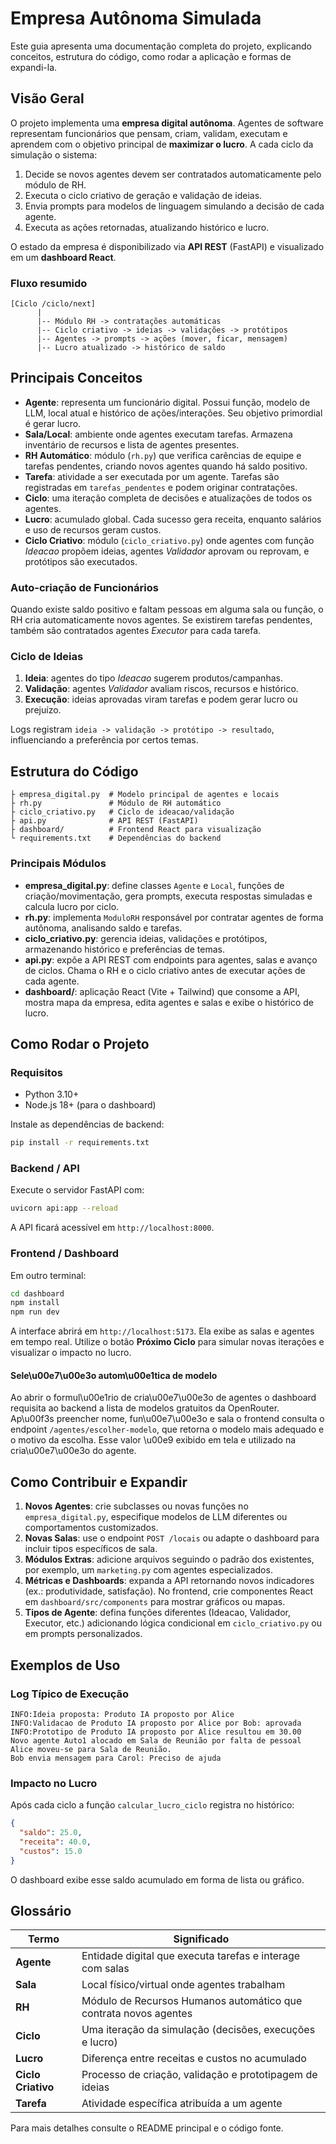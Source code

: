 # Empresa Autônoma Simulada

Este guia apresenta uma documentação completa do projeto, explicando conceitos, estrutura do código, como rodar a aplicação e formas de expandi-la.

## Visão Geral

O projeto implementa uma **empresa digital autônoma**. Agentes de software representam funcionários que pensam, criam, validam, executam e aprendem com o objetivo principal de **maximizar o lucro**. A cada ciclo da simulação o sistema:

1. Decide se novos agentes devem ser contratados automaticamente pelo módulo de RH.
2. Executa o ciclo criativo de geração e validação de ideias.
3. Envia prompts para modelos de linguagem simulando a decisão de cada agente.
4. Executa as ações retornadas, atualizando histórico e lucro.

O estado da empresa é disponibilizado via **API REST** (FastAPI) e visualizado em um **dashboard React**.

### Fluxo resumido

```
[Ciclo /ciclo/next]
      |
      |-- Módulo RH -> contratações automáticas
      |-- Ciclo criativo -> ideias -> validações -> protótipos
      |-- Agentes -> prompts -> ações (mover, ficar, mensagem)
      |-- Lucro atualizado -> histórico de saldo
```

## Principais Conceitos

- **Agente**: representa um funcionário digital. Possui função, modelo de LLM, local atual e histórico de ações/interações. Seu objetivo primordial é gerar lucro.
- **Sala/Local**: ambiente onde agentes executam tarefas. Armazena inventário de recursos e lista de agentes presentes.
- **RH Automático**: módulo (`rh.py`) que verifica carências de equipe e tarefas pendentes, criando novos agentes quando há saldo positivo.
- **Tarefa**: atividade a ser executada por um agente. Tarefas são registradas em `tarefas_pendentes` e podem originar contratações.
- **Ciclo**: uma iteração completa de decisões e atualizações de todos os agentes.
- **Lucro**: acumulado global. Cada sucesso gera receita, enquanto salários e uso de recursos geram custos.
- **Ciclo Criativo**: módulo (`ciclo_criativo.py`) onde agentes com função *Ideacao* propõem ideias, agentes *Validador* aprovam ou reprovam, e protótipos são executados.

### Auto-criação de Funcionários

Quando existe saldo positivo e faltam pessoas em alguma sala ou função, o RH cria automaticamente novos agentes. Se existirem tarefas pendentes, também são contratados agentes *Executor* para cada tarefa.

### Ciclo de Ideias

1. **Ideia**: agentes do tipo *Ideacao* sugerem produtos/campanhas.
2. **Validação**: agentes *Validador* avaliam riscos, recursos e histórico.
3. **Execução**: ideias aprovadas viram tarefas e podem gerar lucro ou prejuízo.

Logs registram `ideia -> validação -> protótipo -> resultado`, influenciando a preferência por certos temas.

## Estrutura do Código

```
├ empresa_digital.py  # Modelo principal de agentes e locais
├ rh.py               # Módulo de RH automático
├ ciclo_criativo.py   # Ciclo de ideacao/validação
├ api.py              # API REST (FastAPI)
├ dashboard/          # Frontend React para visualização
└ requirements.txt    # Dependências do backend
```

### Principais Módulos

- **empresa_digital.py**: define classes `Agente` e `Local`, funções de criação/movimentação, gera prompts, executa respostas simuladas e calcula lucro por ciclo.
- **rh.py**: implementa `ModuloRH` responsável por contratar agentes de forma autônoma, analisando saldo e tarefas.
- **ciclo_criativo.py**: gerencia ideias, validações e protótipos, armazenando histórico e preferências de temas.
- **api.py**: expõe a API REST com endpoints para agentes, salas e avanço de ciclos. Chama o RH e o ciclo criativo antes de executar ações de cada agente.
- **dashboard/**: aplicação React (Vite + Tailwind) que consome a API, mostra mapa da empresa, edita agentes e salas e exibe o histórico de lucro.

## Como Rodar o Projeto

### Requisitos

- Python 3.10+
- Node.js 18+ (para o dashboard)

Instale as dependências de backend:

```bash
pip install -r requirements.txt
```

### Backend / API

Execute o servidor FastAPI com:

```bash
uvicorn api:app --reload
```

A API ficará acessível em `http://localhost:8000`.

### Frontend / Dashboard

Em outro terminal:

```bash
cd dashboard
npm install
npm run dev
```

A interface abrirá em `http://localhost:5173`. Ela exibe as salas e agentes em tempo real. Utilize o botão **Próximo Ciclo** para simular novas iterações e visualizar o impacto no lucro.

#### Sele\u00e7\u00e3o autom\u00e1tica de modelo

Ao abrir o formul\u00e1rio de cria\u00e7\u00e3o de agentes o dashboard requisita ao backend a lista de modelos gratuitos da OpenRouter.\
Ap\u00f3s preencher nome, fun\u00e7\u00e3o e sala o frontend consulta o endpoint `/agentes/escolher-modelo`, que retorna o modelo mais adequado e o motivo da escolha. Esse valor \u00e9 exibido em tela e utilizado na cria\u00e7\u00e3o do agente.

## Como Contribuir e Expandir

1. **Novos Agentes**: crie subclasses ou novas funções no `empresa_digital.py`, especifique modelos de LLM diferentes ou comportamentos customizados.
2. **Novas Salas**: use o endpoint `POST /locais` ou adapte o dashboard para incluir tipos específicos de sala.
3. **Módulos Extras**: adicione arquivos seguindo o padrão dos existentes, por exemplo, um `marketing.py` com agentes especializados.
4. **Métricas e Dashboards**: expanda a API retornando novos indicadores (ex.: produtividade, satisfação). No frontend, crie componentes React em `dashboard/src/components` para mostrar gráficos ou mapas.
5. **Tipos de Agente**: defina funções diferentes (Ideacao, Validador, Executor, etc.) adicionando lógica condicional em `ciclo_criativo.py` ou em prompts personalizados.

## Exemplos de Uso

### Log Típico de Execução

```
INFO:Ideia proposta: Produto IA proposto por Alice
INFO:Validacao de Produto IA proposto por Alice por Bob: aprovada
INFO:Prototipo de Produto IA proposto por Alice resultou em 30.00
Novo agente Auto1 alocado em Sala de Reunião por falta de pessoal
Alice moveu-se para Sala de Reunião.
Bob envia mensagem para Carol: Preciso de ajuda
```

### Impacto no Lucro

Após cada ciclo a função `calcular_lucro_ciclo` registra no histórico:

```json
{
  "saldo": 25.0,
  "receita": 40.0,
  "custos": 15.0
}
```

O dashboard exibe esse saldo acumulado em forma de lista ou gráfico.

## Glossário


| Termo | Significado |
|-------|-------------|
| **Agente** | Entidade digital que executa tarefas e interage com salas |
| **Sala** | Local físico/virtual onde agentes trabalham |
| **RH** | Módulo de Recursos Humanos automático que contrata novos agentes |
| **Ciclo** | Uma iteração da simulação (decisões, execuções e lucro) |
| **Lucro** | Diferença entre receitas e custos no acumulado |
| **Ciclo Criativo** | Processo de criação, validação e prototipagem de ideias |
| **Tarefa** | Atividade específica atribuída a um agente |
Para mais detalhes consulte o README principal e o código fonte.
